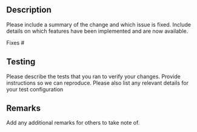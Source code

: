 ## Description

Please include a summary of the change and which issue is fixed. Include details on which features have been implemented and are now available.

Fixes #

## Testing

Please describe the tests that you ran to verify your changes. Provide instructions so we can reproduce. Please also list any relevant details for your test configuration

## Remarks

Add any additional remarks for others to take note of.
